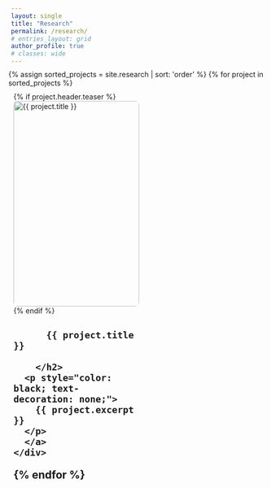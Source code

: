 ```yaml
---
layout: single
title: "Research"
permalink: /research/
# entries_layout: grid
author_profile: true
# classes: wide
---
```


<style>
.entries-grid {
  display: flex;
  flex-wrap: wrap;
  margin: -1%;
}
.archive__item {
  flex: 0 0 48%;
  max-width: 48%;
  margin: 1%;
  border-radius: 8px;
  /* background:rgb(0, 0, 0); */
  padding: 5px;
}
.archive__item img {
  width: 100%;
  height: auto;
  border-radius: 8px;
}
</style>


<div class="entries-grid">
  {% assign sorted_projects = site.research | sort: 'order' %}
  {% for project in sorted_projects %}
    <div class="archive__item">
      {% if project.header.teaser %}
        <a href="{{ project.url | relative_url }}">
          <img src="{{ project.header.teaser | relative_url }}" alt="{{ project.title }}">
        </a>
      {% endif %}
      <a href="{{ project.url | relative_url }}" style=" text-decoration: none;">  
        <h2>
        
          {{ project.title }}
        
        </h2>
      <p style="color: black; text-decoration: none;">
        {{ project.excerpt }}
      </p>
      </a>
    </div>
  {% endfor %}
</div>